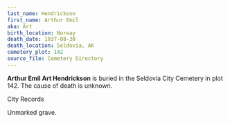 ```yaml
---
last_name: Hendrickson
first_name: Arthur Emil
aka: Art
birth_location: Norway
death_date: 1937-08-30
death_location: Seldovia, AK
cemetery_plot: 142
source_file: Cemetery Directory
---
```

**Arthur Emil  Art Hendrickson** is buried in the Seldovia City Cemetery in plot 142.  The cause of death is unknown.

City Records

Unmarked grave.
